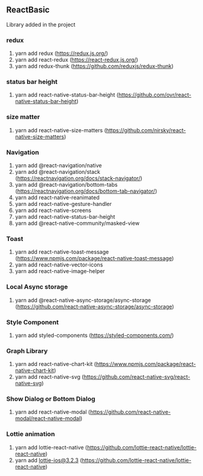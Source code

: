 ## ReactBasic

Library added in the project

### redux
1. yarn add redux (https://redux.js.org/)
2. yarn add react-redux (https://react-redux.js.org/)
3. yarn add redux-thunk (https://github.com/reduxjs/redux-thunk)

### status bar height
1. yarn add react-native-status-bar-height (https://github.com/ovr/react-native-status-bar-height)

### size matter 
1. yarn add react-native-size-matters (https://github.com/nirsky/react-native-size-matters)

### Navigation
1. yarn add @react-navigation/native
2. yarn add @react-navigation/stack (https://reactnavigation.org/docs/stack-navigator/)
3. yarn add @react-navigation/bottom-tabs (https://reactnavigation.org/docs/bottom-tab-navigator/)
4. yarn add react-native-reanimated 
5. yarn add react-native-gesture-handler 
6. yarn add react-native-screens 
7. yarn add react-native-status-bar-height 
8. yarn add @react-native-community/masked-view

### Toast 
1. yarn add react-native-toast-message (https://www.npmjs.com/package/react-native-toast-message)
2. yarn add react-native-vector-icons
3. yarn add react-native-image-helper

### Local Async storage
1. yarn add @react-native-async-storage/async-storage (https://github.com/react-native-async-storage/async-storage)

### Style Component 
1. yarn add styled-components (https://styled-components.com/)

### Graph Library 
1. yarn add react-native-chart-kit (https://www.npmjs.com/package/react-native-chart-kit)
2. yarn add react-native-svg (https://github.com/react-native-svg/react-native-svg)

### Show Dialog or Bottom Dialog
1. yarn add react-native-modal (https://github.com/react-native-modal/react-native-modal)


### Lottie animation
1. yarn add lottie-react-native (https://github.com/lottie-react-native/lottie-react-native)
2. yarn add lottie-ios@3.2.3 (https://github.com/lottie-react-native/lottie-react-native)
